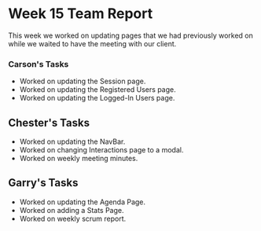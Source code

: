 # Week 15 Team Report

This week we worked on updating pages that we had previously worked on while we waited to have the meeting with our client.

### Carson's Tasks

- Worked on updating the Session page.
- Worked on updating the Registered Users page.
- Worked on updating the Logged-In Users page.

## Chester's Tasks

- Worked on updating the NavBar.
- Worked on changing Interactions page to a modal.
- Worked on weekly meeting minutes.

## Garry's Tasks

- Worked on updating the Agenda Page.
- Worked on adding a Stats Page.
- Worked on weekly scrum report.